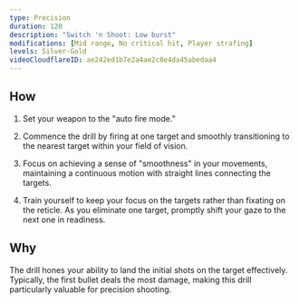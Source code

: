 ```yaml
---
type: Precision
duration: 120
description: "Switch 'n Shoot: Low burst"
modifications: [Mid range, No critical hit, Player strafing]
levels: Silver-Gold
videoCloudflareID: ae242ed1b7e2a4ae2c8e4da45abedaa4
---
```


## How

1. Set your weapon to the "auto fire mode."

2. Commence the drill by firing at one target and smoothly transitioning to the nearest target within your field of vision.

3. Focus on achieving a sense of "smoothness" in your movements, maintaining a continuous motion with straight lines connecting the targets.

4. Train yourself to keep your focus on the targets rather than fixating on the reticle. As you eliminate one target, promptly shift your gaze to the next one in readiness.

## Why

The drill hones your ability to land the initial shots on the target effectively. Typically, the first bullet deals the most damage, making this drill particularly valuable for precision shooting.
